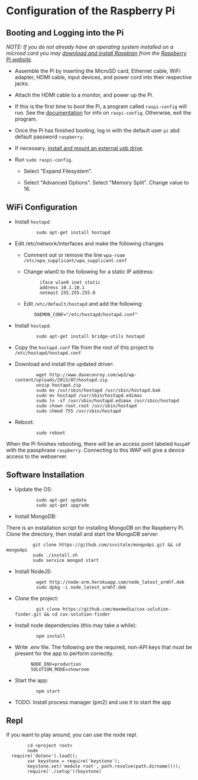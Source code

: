 # Configuration of the Raspberry Pi

## Booting and Logging into the Pi

*NOTE: If you do not already have an operating system installed on a microsd card you may [download and install Raspbian](http://www.raspberrypi.org/downloads/) from the [Raspberry Pi website](http://www.raspberrypi.org/).*

* Assemble the Pi by inserting the MicroSD card, Ethernet cable, WiFi adapter, HDMI cable, input devices, and power cord into their respective jacks.

* Attach the HDMI cable to a monitor, and power up the Pi.

* If this is the first time to boot the Pi, a program called `raspi-config` will run. See the [documentation](http://elinux.org/RPi_raspi-config) for info on `raspi-config`. Otherwise, exit the program.

* Once the Pi has finished booting, log in with the default user `pi` abd default password `raspberry`.

* If necessary, [install and mount an external usb drive](http://www.raspberrypi.org/forums/viewtopic.php?t=38429).

* Run `sudo raspi-config`.

  * Select "Expand Filesystem".

  * Select "Advanced Options". Select "Memory Split". Change value to 16.


## WiFi Configuration

* Install `hostapd`:

	          sudo apt-get install hostapd

* Edit /etc/network/interfaces and make the following changes

  * Comment out or remove the line `wpa-roam /etc/wpa_supplicant/wpa_supplicant.conf`

  * Change wlan0 to the following for a static IP address:

	          iface wlan0 inet static
              address 10.1.10.1
              netmast 255.255.255.0

  * Edit `/etc/default/hostapd` and add the following:

            DAEMON_CONF="/etc/hostapd/hostapd.conf"

* Install `hostapd`:

	          sudo apt-get install bridge-utils hostapd

* Copy the `hostapd.conf` file from the root of this project to `/etc/hostapd/hostapd.conf`

* Download and install the updated driver:

	          wget http://www.daveconroy.com/wp3/wp-content/uploads/2013/07/hostapd.zip
	          unzip hostapd.zip
	          sudo mv /usr/sbin/hostapd /usr/sbin/hostapd.bak
	          sudo mv hostapd /usr/sbin/hostapd.edimax
	          sudo ln -sf /usr/sbin/hostapd.edimax /usr/sbin/hostapd
	          sudo chown root.root /usr/sbin/hostapd
	          sudo chmod 755 /usr/sbin/hostapd

* Reboot:

	          sudo reboot

When the Pi finishes rebooting, there will be an access point labeled `RaspAP` with the passphrase `raspberry`. Connecting to this WAP will give a device access to the webserver.

## Software Installation

* Update the OS:

	          sudo apt-get update
	          sudo apt-get upgrade

* Install MongoDB:

There is an installation script for installing MongoDB on the Raspberry Pi. Clone the directory, then install and start the MongoDB server:

	          git clone https://github.com/svvitale/mongo4pi.git && cd mongo4pi
	          sudo ./install.sh
	          sudo service mongod start

* Install NodeJS:

	          wget http://node-arm.herokuapp.com/node_latest_armhf.deb
	          sudo dpkg -i node_latest_armhf.deb

* Clone the project:

	          git clone https://github.com/maxmedia/cox-solution-finder.git && cd cox-solution-finder

* Install node dependencies (this may take a while):

	          npm install

* Write .env file. The following are the required, non-API keys that must be present for the app to perform correctly.

            NODE_ENV=production
            SOLUTION_MODE=showroom

* Start the app:

	          npm start

* TODO: Install process manager (pm2) and use it to start the app



## Repl

If you want to play around, you can use the node repl.

			cd <project root>
			node
      require('dotenv').load();
			var keystone = require('keystone');
			keystone.set('module root', path.resolve(path.dirname()));
			require('./setup')(keystone)
